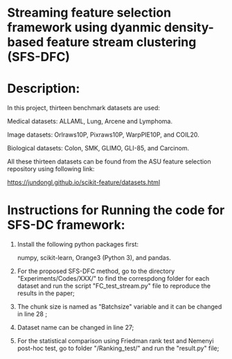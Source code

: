 # Streaming feature selection framework using dyanmic density-based feature stream clustering (SFS-DFC)

# Description:
In this project, thirteen benchmark datasets are used:

Medical datasets: ALLAML, Lung, Arcene and Lymphoma.

Image datasets: Orlraws10P, Pixraws10P, WarpPIE10P, and COIL20.

Biological datasets: Colon, SMK, GLIMO, GLI-85, and Carcinom.

All these thirteen datasets can be found from the ASU feature selection repository using following link:

https://jundongl.github.io/scikit-feature/datasets.html

# Instructions for Running the code for SFS-DC framework:

1. Install the following python packages first:

   numpy, scikit-learn, Orange3 (Python 3), and pandas.

2. For the proposed SFS-DFC method, go to the directory "Experiments/Codes/XXX/" to find the correspdong folder for each dataset and run the script "FC_test_stream.py" file to reproduce the results in the paper;
3. The chunk size is named as "Batchsize" variable and it can be changed in line 28 ;
4. Dataset name can be changed in line 27; 
5. For the statistical comparison using Friedman rank test and Nemenyi post-hoc test, go to folder "/Ranking_test/" and run the "result.py" file;
